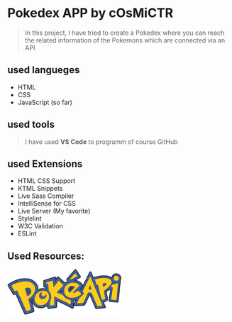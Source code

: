 


# Pokedex APP by cOsMiCTR
> In this project, I have tried to create a Pokedex where you can reach the related information of the Pokemons which are connected via an API

## used langueges

- HTML
- CSS
- JavaScript
(so far)

## used tools

> I have used **VS Code** to programm
> of course GitHub

## used Extensions

- HTML CSS Support
- KTML Snippets
- Live Sass Compiler
- IntelliSense for CSS
- Live Server (My favorite)
- Stylelint
- W3C Validation
- ESLint


## Used Resources:

![PokeAPI](https://raw.githubusercontent.com/PokeAPI/media/master/logo/pokeapi_256.png)